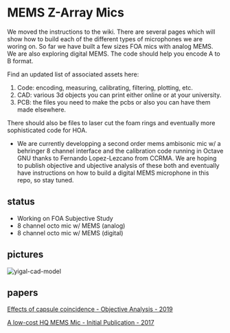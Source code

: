 # MEMS Z-Array Mics

We moved the instructions to the wiki. There are several pages which will show how to build each of the different types of microphones we are woring on. So far we have built a few sizes FOA mics with analog MEMS. We are also exploring digital MEMS. The code should help you encode A to B format.

Find an updated list of associated assets here:

1. Code: encoding, measuring, calibrating, filtering, plotting, etc.
2. CAD: various 3d objects you can print either online or at your university.
3. PCB: the files you need to make the pcbs or also you can have them made elsewhere.

There should also be files to laser cut the foam rings and eventually more sophisticated code for HOA.

* We are currently developping a second order mems ambisonic mic w/ a behringer 8 channel interface and the calibration code running in Octave GNU thanks to Fernando Lopez-Lezcano from CCRMA. We are hoping to publish objective and ubjective analysis of these both and eventually have instructions on how to build a digital MEMS microphone in this repo, so stay tuned. 

## status
* Working on FOA Subjective Study
* 8 channel octo mic w/ MEMS (analog)
* 8 channel octo mic w/ MEMS (digital)

## pictures

![yigal-cad-model](https://raw.githubusercontent.com/wiki/gzalles/ambisonics-z-array/img/yigal_mark2_crop.JPG)

## papers
[Effects of capsule coincidence - Objective Analysis - 2019](https://www.researchgate.net/publication/338123588_Effects_of_Capsule_Coincidence_in_FOA_using_MEMS_Objective_Experiment) 

[A low-cost HQ MEMS Mic - Initial Publication - 2017](https://www.researchgate.net/publication/320188555_A_Low-Cost_High-Quality_MEMS_Ambisonic_Microphone)

